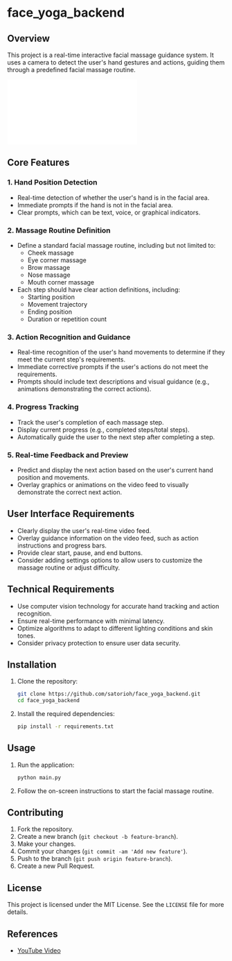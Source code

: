 # face_yoga_backend

## Overview
This project is a real-time interactive facial massage guidance system. It uses a camera to detect the user's hand gestures and actions, guiding them through a predefined facial massage routine.
<iframe src="//player.bilibili.com/player.html?aid=113027567518605&bvid=BV1XRs7e4E31&cid=500001662885653&p=1&autoplay=0" scrolling="no" border="0" frameborder="no" framespacing="0" allowfullscreen="true"> </iframe>

## Core Features

### 1. Hand Position Detection
- Real-time detection of whether the user's hand is in the facial area.
- Immediate prompts if the hand is not in the facial area.
- Clear prompts, which can be text, voice, or graphical indicators.

### 2. Massage Routine Definition
- Define a standard facial massage routine, including but not limited to:
  - Cheek massage
  - Eye corner massage
  - Brow massage
  - Nose massage
  - Mouth corner massage
- Each step should have clear action definitions, including:
  - Starting position
  - Movement trajectory
  - Ending position
  - Duration or repetition count

### 3. Action Recognition and Guidance
- Real-time recognition of the user's hand movements to determine if they meet the current step's requirements.
- Immediate corrective prompts if the user's actions do not meet the requirements.
- Prompts should include text descriptions and visual guidance (e.g., animations demonstrating the correct actions).

### 4. Progress Tracking
- Track the user's completion of each massage step.
- Display current progress (e.g., completed steps/total steps).
- Automatically guide the user to the next step after completing a step.

### 5. Real-time Feedback and Preview
- Predict and display the next action based on the user's current hand position and movements.
- Overlay graphics or animations on the video feed to visually demonstrate the correct next action.

## User Interface Requirements
- Clearly display the user's real-time video feed.
- Overlay guidance information on the video feed, such as action instructions and progress bars.
- Provide clear start, pause, and end buttons.
- Consider adding settings options to allow users to customize the massage routine or adjust difficulty.

## Technical Requirements
- Use computer vision technology for accurate hand tracking and action recognition.
- Ensure real-time performance with minimal latency.
- Optimize algorithms to adapt to different lighting conditions and skin tones.
- Consider privacy protection to ensure user data security.

## Installation
1. Clone the repository:
   ```bash
   git clone https://github.com/satorioh/face_yoga_backend.git
   cd face_yoga_backend
   ```

2. Install the required dependencies:
   ```bash
   pip install -r requirements.txt
   ```

## Usage
1. Run the application:
   ```bash
   python main.py
   ```

2. Follow the on-screen instructions to start the facial massage routine.

## Contributing
1. Fork the repository.
2. Create a new branch (`git checkout -b feature-branch`).
3. Make your changes.
4. Commit your changes (`git commit -am 'Add new feature'`).
5. Push to the branch (`git push origin feature-branch`).
6. Create a new Pull Request.

## License
This project is licensed under the MIT License. See the `LICENSE` file for more details.

## References
- [YouTube Video](https://www.youtube.com/watch?v=TD-_PVdRBmM)

